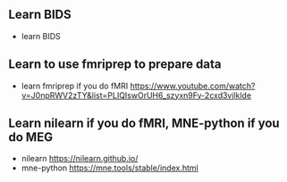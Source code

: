 ## Learn BIDS

- learn BIDS 

## Learn to use fmriprep to prepare data
- learn fmriprep if you do fMRI https://www.youtube.com/watch?v=J0npRWV2zTY&list=PLIQIswOrUH6_szyxn9Fy-2cxd3vjlklde


## Learn nilearn if you do fMRI,  MNE-python if you do MEG

- nilearn https://nilearn.github.io/
- mne-python https://mne.tools/stable/index.html

